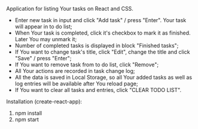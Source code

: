 Application for listing Your tasks on React and CSS.
- Enter new task in input and click "Add task" / press "Enter". Your task will appear in to do list;
- When Your task is completed, click it's checkbox to mark it as finished. Later You may unmark it;
- Number of completed tasks is displayed in block "Finished tasks";
- If You want to change task's title, click "Edit", change the title and click "Save" / press "Enter";
- If You want to remove task from to do list, click "Remove";
- All Your actions are recorded in task change log;
- All the data is saved in Local Storage, so all Your added tasks as well as log entries will be available after You reload page;
- If You want to clear all tasks and entries, click "CLEAR TODO LIST".

Installation (create-react-app):
1. npm install
2. npm start